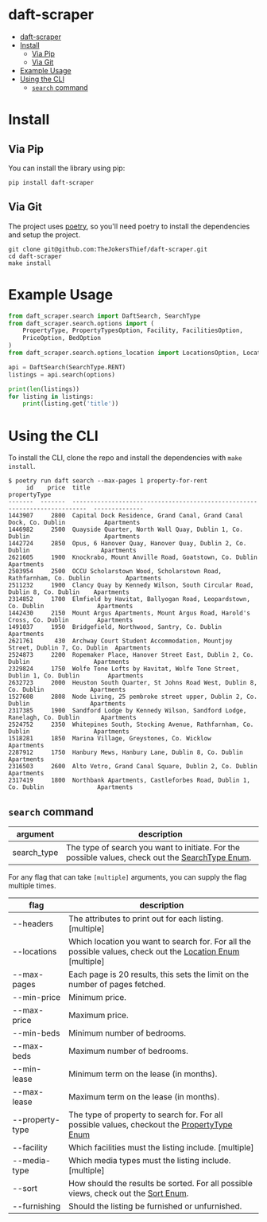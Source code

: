 # daft-scraper

- [daft-scraper](#daft-scraper)
- [Install](#install)
  - [Via Pip](#via-pip)
  - [Via Git](#via-git)
- [Example Usage](#example-usage)
- [Using the CLI](#using-the-cli)
  - [`search` command](#search-command)


# Install

## Via Pip
You can install the library using pip:

```
pip install daft-scraper
```

## Via Git
The project uses [poetry](https://python-poetry.org/), so you'll need poetry to install the dependencies and setup the project.

```
git clone git@github.com:TheJokersThief/daft-scraper.git
cd daft-scraper
make install
```

# Example Usage

```python
from daft_scraper.search import DaftSearch, SearchType
from daft_scraper.search.options import (
    PropertyType, PropertyTypesOption, Facility, FacilitiesOption,
    PriceOption, BedOption
)
from daft_scraper.search.options_location import LocationsOption, Location

api = DaftSearch(SearchType.RENT)
listings = api.search(options)

print(len(listings))
for listing in listings:
    print(listing.get('title'))

```

# Using the CLI

To install the CLI, clone the repo and install the dependencies with `make install`.

```
$ poetry run daft search --max-pages 1 property-for-rent
     id    price  title                                                                       propertyType
-------  -------  --------------------------------------------------------------------------  --------------
1443907     2800  Capital Dock Residence, Grand Canal, Grand Canal Dock, Co. Dublin           Apartments
1446982     2500  Quayside Quarter, North Wall Quay, Dublin 1, Co. Dublin                     Apartments
1442724     2850  Opus, 6 Hanover Quay, Hanover Quay, Dublin 2, Co. Dublin                    Apartments
2621605     1900  Knockrabo, Mount Anville Road, Goatstown, Co. Dublin                        Apartments
2503954     2500  OCCU Scholarstown Wood, Scholarstown Road, Rathfarnham, Co. Dublin          Apartments
2511232     1900  Clancy Quay by Kennedy Wilson, South Circular Road, Dublin 8, Co. Dublin    Apartments
2314852     1700  Elmfield by Havitat, Ballyogan Road, Leopardstown, Co. Dublin               Apartments
1442430     2150  Mount Argus Apartments, Mount Argus Road, Harold's Cross, Co. Dublin        Apartments
1491037     1950  Bridgefield, Northwood, Santry, Co. Dublin                                  Apartments
2621761      430  Archway Court Student Accommodation, Mountjoy Street, Dublin 7, Co. Dublin  Apartments
2524873     2200  Ropemaker Place, Hanover Street East, Dublin 2, Co. Dublin                  Apartments
2329824     1750  Wolfe Tone Lofts by Havitat, Wolfe Tone Street, Dublin 1, Co. Dublin        Apartments
2632723     2000  Heuston South Quarter, St Johns Road West, Dublin 8, Co. Dublin             Apartments
1527608     2808  Node Living, 25 pembroke street upper, Dublin 2, Co. Dublin                 Apartments
2317385     1900  Sandford Lodge by Kennedy Wilson, Sandford Lodge, Ranelagh, Co. Dublin      Apartments
2524752     2350  Whitepines South, Stocking Avenue, Rathfarnham, Co. Dublin                  Apartments
1518281     1850  Marina Village, Greystones, Co. Wicklow                                     Apartments
2287912     1750  Hanbury Mews, Hanbury Lane, Dublin 8, Co. Dublin                            Apartments
2316503     2600  Alto Vetro, Grand Canal Square, Dublin 2, Co. Dublin                        Apartments
2317419     1800  Northbank Apartments, Castleforbes Road, Dublin 1, Co. Dublin               Apartments
```

## `search` command

| argument  | description |
|---|---|
| search_type | The type of search you want to initiate. For the possible values, check out the [SearchType Enum](daft_scraper/search/__init__.py). |

For any flag that can take `[multiple]` arguments, you can supply the flag multiple times.

| flag  | description |
|---|---|
| --headers | The attributes to print out for each listing. [multiple] |
| --locations | Which location you want to search for. For all the possible values, check out the [Location Enum](daft_scraper/search/options_location.py) [multiple] |
| --max-pages | Each page is 20 results, this sets the limit on the number of pages fetched. |
| --min-price | Minimum price. |
| --max-price | Maximum price. |
| --min-beds | Minimum number of bedrooms. |
| --max-beds | Maximum number of bedrooms. |
| --min-lease | Minimum term on the lease (in months). |
| --max-lease | Maximum term on the lease (in months). |
| --property-type | The type of property to search for. For all possible values, checkout the [PropertyType Enum](/daft_scraper/search/options.py) |
| --facility | Which facilities must the listing include. [multiple] |
| --media-type | Which media types must the listing include. [multiple] |
| --sort | How should the results be sorted. For all possible views, check out the [Sort Enum](daft_scraper/search/options). |
| --furnishing | Should the listing be furnished or unfurnished. |
